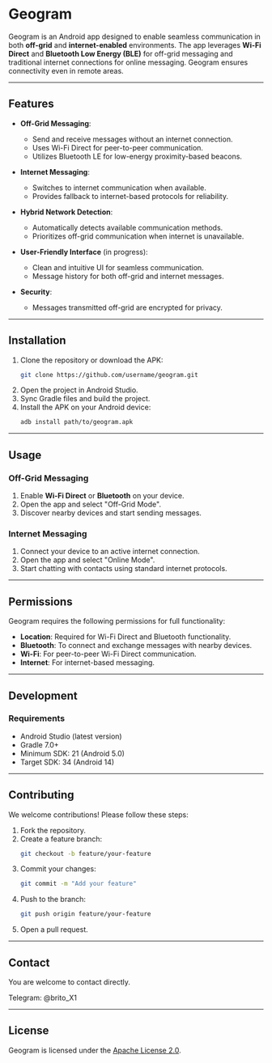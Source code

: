 # Geogram

Geogram is an Android app designed to enable seamless communication in both **off-grid** and **internet-enabled** environments. The app leverages **Wi-Fi Direct** and **Bluetooth Low Energy (BLE)** for off-grid messaging and traditional internet connections for online messaging. Geogram ensures connectivity even in remote areas.

---

## Features

- **Off-Grid Messaging**:
  - Send and receive messages without an internet connection.
  - Uses Wi-Fi Direct for peer-to-peer communication.
  - Utilizes Bluetooth LE for low-energy proximity-based beacons.

- **Internet Messaging**:
  - Switches to internet communication when available.
  - Provides fallback to internet-based protocols for reliability.

- **Hybrid Network Detection**:
  - Automatically detects available communication methods.
  - Prioritizes off-grid communication when internet is unavailable.

- **User-Friendly Interface** (in progress):
  - Clean and intuitive UI for seamless communication.
  - Message history for both off-grid and internet messages.

- **Security**:
  - Messages transmitted off-grid are encrypted for privacy.

---

## Installation

1. Clone the repository or download the APK:
   ```bash
   git clone https://github.com/username/geogram.git
   ```
2. Open the project in Android Studio.
3. Sync Gradle files and build the project.
4. Install the APK on your Android device:
   ```bash
   adb install path/to/geogram.apk
   ```

---

## Usage

### Off-Grid Messaging
1. Enable **Wi-Fi Direct** or **Bluetooth** on your device.
2. Open the app and select "Off-Grid Mode".
3. Discover nearby devices and start sending messages.

### Internet Messaging
1. Connect your device to an active internet connection.
2. Open the app and select "Online Mode".
3. Start chatting with contacts using standard internet protocols.

---

## Permissions

Geogram requires the following permissions for full functionality:
- **Location**: Required for Wi-Fi Direct and Bluetooth functionality.
- **Bluetooth**: To connect and exchange messages with nearby devices.
- **Wi-Fi**: For peer-to-peer Wi-Fi Direct communication.
- **Internet**: For internet-based messaging.

---

## Development

### Requirements
- Android Studio (latest version)
- Gradle 7.0+
- Minimum SDK: 21 (Android 5.0)
- Target SDK: 34 (Android 14)

---

## Contributing

We welcome contributions! Please follow these steps:
1. Fork the repository.
2. Create a feature branch:
   ```bash
   git checkout -b feature/your-feature
   ```
3. Commit your changes:
   ```bash
   git commit -m "Add your feature"
   ```
4. Push to the branch:
   ```bash
   git push origin feature/your-feature
   ```
5. Open a pull request.

---

## Contact

You are welcome to contact directly.

Telegram: @brito_X1

---

## License

Geogram is licensed under the [Apache License 2.0](https://www.apache.org/licenses/LICENSE-2.0).

